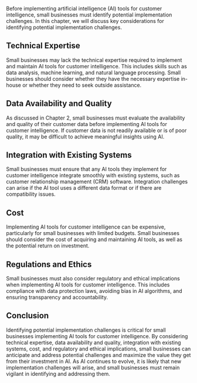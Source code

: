 

Before implementing artificial intelligence (AI) tools for customer intelligence, small businesses must identify potential implementation challenges. In this chapter, we will discuss key considerations for identifying potential implementation challenges.

Technical Expertise
-------------------

Small businesses may lack the technical expertise required to implement and maintain AI tools for customer intelligence. This includes skills such as data analysis, machine learning, and natural language processing. Small businesses should consider whether they have the necessary expertise in-house or whether they need to seek outside assistance.

Data Availability and Quality
-----------------------------

As discussed in Chapter 2, small businesses must evaluate the availability and quality of their customer data before implementing AI tools for customer intelligence. If customer data is not readily available or is of poor quality, it may be difficult to achieve meaningful insights using AI.

Integration with Existing Systems
---------------------------------

Small businesses must ensure that any AI tools they implement for customer intelligence integrate smoothly with existing systems, such as customer relationship management (CRM) software. Integration challenges can arise if the AI tool uses a different data format or if there are compatibility issues.

Cost
----

Implementing AI tools for customer intelligence can be expensive, particularly for small businesses with limited budgets. Small businesses should consider the cost of acquiring and maintaining AI tools, as well as the potential return on investment.

Regulations and Ethics
----------------------

Small businesses must also consider regulatory and ethical implications when implementing AI tools for customer intelligence. This includes compliance with data protection laws, avoiding bias in AI algorithms, and ensuring transparency and accountability.

Conclusion
----------

Identifying potential implementation challenges is critical for small businesses implementing AI tools for customer intelligence. By considering technical expertise, data availability and quality, integration with existing systems, cost, and regulatory and ethical implications, small businesses can anticipate and address potential challenges and maximize the value they get from their investment in AI. As AI continues to evolve, it is likely that new implementation challenges will arise, and small businesses must remain vigilant in identifying and addressing them.
